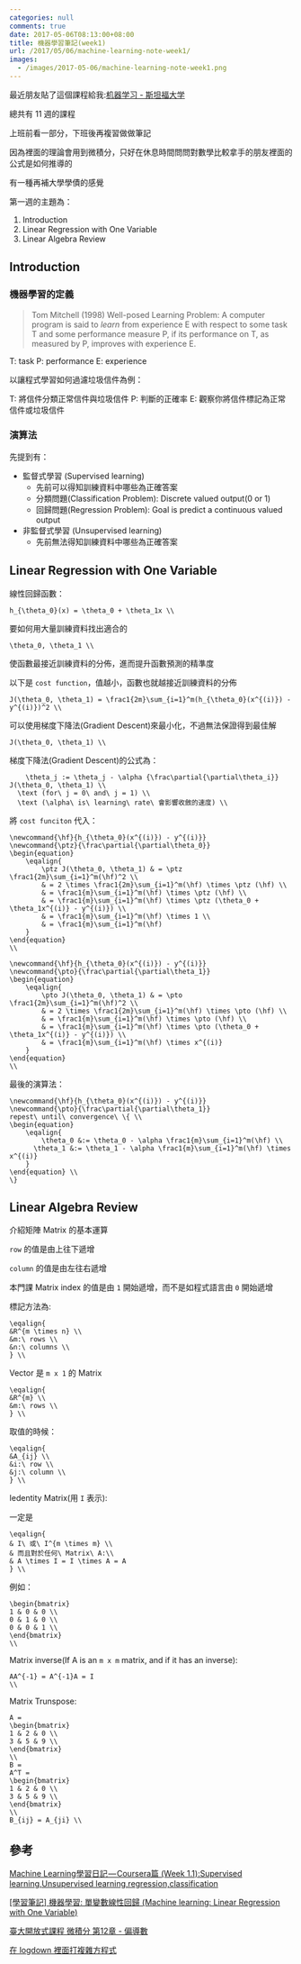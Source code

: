 ```yaml
---
categories: null
comments: true
date: 2017-05-06T08:13:00+08:00
title: 機器學習筆記(week1)
url: /2017/05/06/machine-learning-note-week1/
images:
  - /images/2017-05-06/machine-learning-note-week1.png
---
```


最近朋友貼了這個課程給我:[机器学习 - 斯坦福大学](https://www.coursera.org/learn/machine-learning/home/welcome)

總共有 11 週的課程

上班前看一部分，下班後再複習做做筆記

因為裡面的理論會用到微積分，只好在休息時間問問對數學比較拿手的朋友裡面的公式是如何推導的

有一種再補大學學債的感覺

第一週的主題為：

1. Introduction
2. Linear Regression with One Variable
3. Linear Algebra Review

<!--more-->

## Introduction

### 機器學習的定義

> Tom Mitchell (1998) Well-posed Learning Problem: A computer program is said to _learn_ from experience E with respect to some task T and some performance measure P, if its performance on T, as measured by P, improves with experience E.

T: task
P: performance
E: experience

以讓程式學習如何過濾垃圾信件為例：

T: 將信件分類正常信件與垃圾信件
P: 判斷的正確率
E: 觀察你將信件標記為正常信件或垃圾信件

### 演算法

先提到有：
* 監督式學習 (Supervised learning)
	* 先前可以得知訓練資料中哪些為正確答案
	* 分類問題(Classification Problem): Discrete valued output(0 or 1)
  * 回歸問題(Regression Problem): Goal is predict a continuous valued output
* 非監督式學習 (Unsupervised learning)
	* 先前無法得知訓練資料中哪些為正確答案

## Linear Regression with One Variable

線性回歸函數：

```mathjax
h_{\theta_0}(x) = \theta_0 + \theta_1x \\
```

要如何用大量訓練資料找出適合的

```mathjax
\theta_0, \theta_1 \\
```

使函數最接近訓練資料的分佈，進而提升函數預測的精準度

以下是 `cost function`，值越小，函數也就越接近訓練資料的分佈

```mathjax
J(\theta_0, \theta_1) = \frac1{2m}\sum_{i=1}^m(h_{\theta_0}(x^{(i)}) - y^{(i)})^2 \\
```

可以使用梯度下降法(Gradient Descent)來最小化，不過無法保證得到最佳解

```mathjax
J(\theta_0, \theta_1) \\
```

梯度下降法(Gradient Descent)的公式為：

```mathjax
	\theta_j := \theta_j - \alpha {\frac\partial{\partial\theta_i}} J(\theta_0, \theta_1) \\
  \text (for\ j = 0\ and\ j = 1) \\
  \text (\alpha\ is\ learning\ rate\ 會影響收斂的速度) \\
```

將 `cost funciton` 代入：

```mathjax
\newcommand{\hf}{h_{\theta_0}(x^{(i)}) - y^{(i)}}
\newcommand{\ptz}{\frac\partial{\partial\theta_0}}
\begin{equation}
    \eqalign{
		\ptz J(\theta_0, \theta_1) & = \ptz \frac1{2m}\sum_{i=1}^m(\hf)^2 \\
		& = 2 \times \frac1{2m}\sum_{i=1}^m(\hf) \times \ptz (\hf) \\
		& = \frac1{m}\sum_{i=1}^m(\hf) \times \ptz (\hf) \\
		& = \frac1{m}\sum_{i=1}^m(\hf) \times \ptz (\theta_0 + \theta_1x^{(i)} - y^{(i)}) \\
		& = \frac1{m}\sum_{i=1}^m(\hf) \times 1 \\
		& = \frac1{m}\sum_{i=1}^m(\hf)
    }
\end{equation}
\\
```

```mathjax
\newcommand{\hf}{h_{\theta_0}(x^{(i)}) - y^{(i)}}
\newcommand{\pto}{\frac\partial{\partial\theta_1}}
\begin{equation}
    \eqalign{
		\pto J(\theta_0, \theta_1) & = \pto \frac1{2m}\sum_{i=1}^m(\hf)^2 \\
		& = 2 \times \frac1{2m}\sum_{i=1}^m(\hf) \times \pto (\hf) \\
		& = \frac1{m}\sum_{i=1}^m(\hf) \times \pto (\hf) \\
		& = \frac1{m}\sum_{i=1}^m(\hf) \times \pto (\theta_0 + \theta_1x^{(i)} - y^{(i)}) \\
		& = \frac1{m}\sum_{i=1}^m(\hf) \times x^{(i)}
    }
\end{equation}
\\
```

最後的演算法：

```mathjax
\newcommand{\hf}{h_{\theta_0}(x^{(i)}) - y^{(i)}}
\newcommand{\pto}{\frac\partial{\partial\theta_1}}
repest\ until\ convergence\ \{ \\
\begin{equation}
    \eqalign{
    	\theta_0 &:= \theta_0 - \alpha \frac1{m}\sum_{i=1}^m(\hf) \\
      \theta_1 &:= \theta_1 - \alpha \frac1{m}\sum_{i=1}^m(\hf) \times x^{(i)}
    }
\end{equation} \\
\}
```

## Linear Algebra Review

介紹矩陣 Matrix 的基本運算

`row` 的值是由上往下遞增

`column` 的值是由左往右遞增

本門課 Matrix index 的值是由 `1` 開始遞增，而不是如程式語言由 `0` 開始遞增

標記方法為:

```mathjax
\eqalign{
&R^{m \times n} \\
&m:\ rows \\
&n:\ columns \\
} \\
```

Vector 是 `m x 1` 的 Matrix

```mathjax
\eqalign{
&R^{m} \\
&m:\ rows \\
} \\
```

取值的時候：

```mathjax
\eqalign{
&A_{ij} \\
&i:\ row \\
&j:\ column \\
} \\
```

Iedentity Matrix(用 `I` 表示):

一定是

```mathjax
\eqalign{
& I\ 或\ I^{m \times m} \\
& 而且對於任何\ Matrix\ A:\\
& A \times I = I \times A = A
} \\
```

例如：

```mathjax
\begin{bmatrix}
1 & 0 & 0 \\
0 & 1 & 0 \\
0 & 0 & 1 \\
\end{bmatrix}
\\
```

Matrix inverse(If A is an `m x m` matrix, and if it has an inverse):

```mathjax
AA^{-1} = A^{-1}A = I
\\
```

Matrix Trunspose:

```mathjax
A =
\begin{bmatrix}
1 & 2 & 0 \\
3 & 5 & 9 \\
\end{bmatrix}
\\
B =
A^T =
\begin{bmatrix}
1 & 2 & 0 \\
3 & 5 & 9 \\
\end{bmatrix}
\\
B_{ij} = A_{ji} \\
```

## 參考

[Machine Learning學習日記 — Coursera篇 (Week 1.1):Supervised learning,Unsupervised learning,regression,classification](https://medium.com/@ken90242/machine-learning%E5%AD%B8%E7%BF%92%E6%97%A5%E8%A8%98-coursera%E7%AF%87-introduction-supervised-learning-unsupervised-learning-18000f2b9ca1)

[[學習筆記] 機器學習: 單變數線性回歸 (Machine learning: Linear Regression with One Variable)](http://murphymind.blogspot.tw/2017/03/linear.regression.html)

[臺大開放式課程 微積分 第12章 - 偏導數](http://ocw.aca.ntu.edu.tw/ntu-ocw/ocw/cou/100S111/42)

[在 logdown 裡面打複雜方程式](http://blog.ponan.li/post/2013/08/03/write-complex-latex-equations-in-logdown-by-mathjax-support)